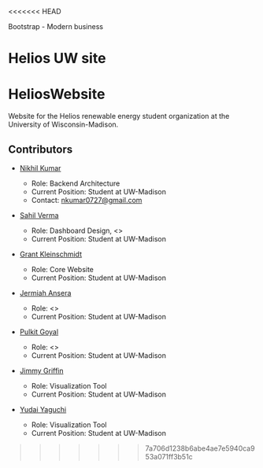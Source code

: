 <<<<<<< HEAD

Bootstrap - Modern business

Helios UW site
=======
# HeliosWebsite
Website for the Helios renewable energy student organization at the University of Wisconsin-Madison.

## Contributors
* [Nikhil Kumar](https://github.com/nkumar0727)
  * Role: Backend Architecture
  * Current Position: Student at UW-Madison
  * Contact: nkumar0727@gmail.com
  
* [Sahil Verma](#)
  * Role: Dashboard Design, <>
  * Current Position: Student at UW-Madison
  
* [Grant Kleinschmidt](#)
  * Role: Core Website
  * Current Position: Student at UW-Madison

* [Jermiah Ansera](#)
  * Role: <>
  * Current Position: Student at UW-Madison

* [Pulkit Goyal](#)
  * Role: <>
  * Current Position: Student at UW-Madison

* [Jimmy Griffin](#)
  * Role: Visualization Tool
  * Current Position: Student at UW-Madison

* [Yudai Yaguchi](#)
  * Role: Visualization Tool
  * Current Position: Student at UW-Madison
>>>>>>> 7a706d1238b6abe4ae7e5940ca953a071ff3b51c
